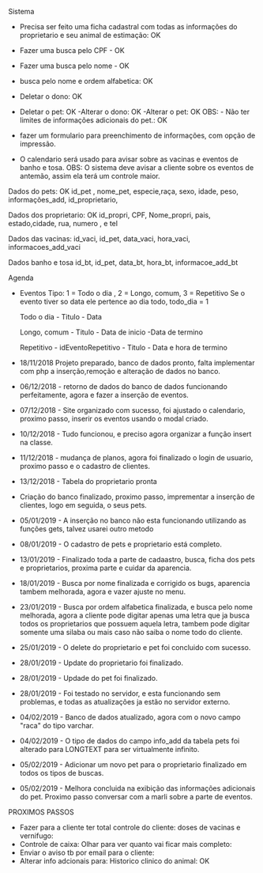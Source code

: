Sistema
 - Precisa ser feito uma ficha cadastral com todas as informações do proprietario e seu animal de estimação: OK
 - Fazer uma busca pelo CPF - OK
- Fazer uma busca pelo nome - OK
 - busca pelo nome e ordem alfabetica: OK
 - Deletar o dono: OK
 - Deletar o pet: OK
 -Alterar o dono: OK
 -Alterar o pet: OK
 OBS: - Não ter limites de informações adicionais do pet.: OK

 - fazer um formulario para preenchimento de informações, com opção de impressão.
 - O calendario será usado para avisar sobre as vacinas e eventos de banho e tosa.
 	OBS: O sistema deve avisar a cliente sobre os eventos de antemão, assim ela terá um controle maior.


Dados do pets: OK
	id_pet , nome_pet, especie,raça, sexo, idade, peso, informações_add, id_proprietario,

Dados dos proprietario: OK
	id_propri, CPF, Nome_propri, pais, estado,cidade, rua, numero , e tel

Dados das vacinas:
	id_vaci, id_pet, data_vaci, hora_vaci, informacoes_add_vaci

Dados banho e tosa
	id_bt, id_pet, data_bt, hora_bt, informacoe_add_bt

Agenda
- Eventos
	Tipo: 1 = Todo o dia , 2 = Longo, comum, 3 = Repetitivo
	Se o evento tiver so data ele pertence ao dia todo, todo_dia = 1

	Todo o dia
		- Titulo
		- Data

	Longo, comum
		- Titulo
		- Data de inicio
		-Data de termino

	Repetitivo
		- idEventoRepetitivo
		- Titulo
		- Data e hora de termino


- 18/11/2018 Projeto preparado, banco de dados pronto, falta implementar com php a inserção,remoção e alteração de dados no banco.
- 06/12/2018 - retorno de dados do banco de dados funcionando perfeitamente, agora e fazer a inserção de eventos.
- 07/12/2018 - Site organizado com sucesso, foi ajustado o calendario, proximo passo, inserir os eventos usando o modal criado.
- 10/12/2018 - Tudo funcionou, e preciso agora organizar a função insert na classe.
- 11/12/2018 - mudança de planos, agora foi finalizado o login de usuario, proximo passo e o cadastro de clientes.
- 13/12/2018 - Tabela do proprietario pronta
- Criação do banco finalizado, proximo passo, imprementar a inserção de clientes, logo em seguida, o seus pets.
- 05/01/2019 - A inserção no banco não esta funcionando utilizando as funções gets, talvez usarei outro metodo
- 08/01/2019 - O cadastro de pets e proprietario está completo.
- 13/01/2019 - Finalizado toda a parte de cadaastro, busca, ficha dos pets e proprietarios, proxima parte e cuidar da aparencia.
- 18/01/2019 - Busca por nome finalizada e corrigido os bugs, aparencia tambem melhorada, agora e vazer ajuste no menu.
- 23/01/2019 - Busca por ordem alfabetica finalizada, e busca pelo nome melhorada, agora a cliente pode digitar apenas uma letra que ja busca todos os proprietarios que possuem aquela letra, tambem pode digitar somente uma silaba ou mais caso não saiba o nome todo do cliente.
- 25/01/2019 - O delete do proprietario e pet foi concluido com sucesso.
- 28/01/2019 - Update do proprietario foi finalizado.
- 28/01/2019 - Updade do pet foi finalizado.
- 28/01/2019 - Foi testado no servidor, e esta funcionando sem problemas, e todas as atualizações ja estão no servidor externo.
- 04/02/2019 - Banco de dados atualizado, agora com o novo campo "raca" do tipo varchar.
- 04/02/2019 - O tipo de dados do campo info_add da tabela pets foi alterado para LONGTEXT para ser virtualmente infinito.
- 05/02/2019 - Adicionar um novo pet para o proprietario finalizado em todos os tipos de buscas.
- 05/02/2019 - Melhora concluida na exibição das informações adicionais do pet.
			   Proximo passo conversar com a marli sobre a parte de eventos.

PROXIMOS PASSOS
- Fazer para a cliente ter total controle do cliente: doses de vacinas e vernifugo:
- Controle de caixa: Olhar para ver quanto vai ficar mais completo:
- Enviar o aviso tb por email para o cliente:
- Alterar info adcionais para: Historico clinico do animal: OK
